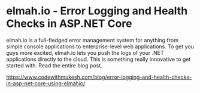 # elmah.io - Error Logging and Health Checks in ASP.NET Core
elmah.io is a full-fledged error management system for anything from simple console applications to enterprise-level web applications. To get you guys more excited, elmah.io lets you push the logs of your .NET applications directly to the cloud. This is something really innovative to get started with. Read the entire blog post.

https://www.codewithmukesh.com/blog/error-logging-and-health-checks-in-asp-net-core-using-elmahio/
